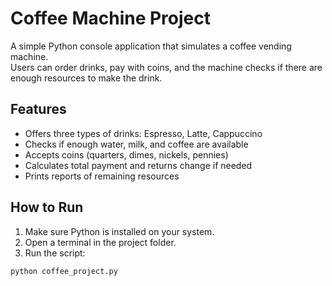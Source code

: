 # Coffee Machine Project

A simple Python console application that simulates a coffee vending machine.  
Users can order drinks, pay with coins, and the machine checks if there are enough resources to make the drink.

## Features
- Offers three types of drinks: Espresso, Latte, Cappuccino
- Checks if enough water, milk, and coffee are available
- Accepts coins (quarters, dimes, nickels, pennies)
- Calculates total payment and returns change if needed
- Prints reports of remaining resources

## How to Run
1. Make sure Python is installed on your system.
2. Open a terminal in the project folder.
3. Run the script:
```bash
python coffee_project.py
